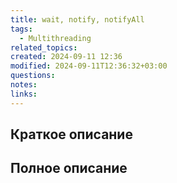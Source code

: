 ```yaml
---
title: wait, notify, notifyAll
tags:
  - Multithreading
related_topics: 
created: 2024-09-11 12:36
modified: 2024-09-11T12:36:32+03:00
questions: 
notes: 
links: 
---
```

## Краткое описание


## Полное описание